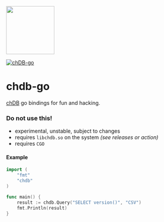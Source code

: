 <a href="https://chdb.fly.dev" target="_blank">
  <img src="https://user-images.githubusercontent.com/1423657/232511039-480548f7-2e51-4a33-949b-15e0a2a79d9c.png" width=130 />
</a>

[![chDB-go](https://github.com/metrico/chdb-go/actions/workflows/chdb.yml/badge.svg)](https://github.com/metrico/chdb-go/actions/workflows/chdb.yml)

# chdb-go
[chDB](https://github.com/auxten/chdb) go bindings for fun and hacking.

### Do not use this!

- experimental, unstable, subject to changes
- requires `libchdb.so` on the system _(see releases or action)_
- requires `CGO` 

#### Example
```go
import (
    "fmt"
    "chdb"
)

func main() {
    result := chdb.Query("SELECT version()", "CSV")
    fmt.Println(result)
}
```
